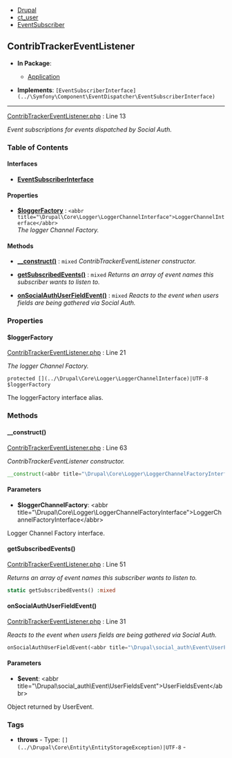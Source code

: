 

- [Drupal](../namespaces/drupal.md)
- [ct_user](../namespaces/drupal-ct-user.md)
- [EventSubscriber](../namespaces/drupal-ct-user-eventsubscriber.md)


### 
## ContribTrackerEventListener


- **In Package**:
    - [Application](../packages/Application.md)
  
- **Implements**:
    `[EventSubscriberInterface](../\Symfony\Component\EventDispatcher\EventSubscriberInterface)`
  

---






[ContribTrackerEventListener.php](../files/web-modules-custom-ct-user-src-eventsubscriber-contribtrackereventlistener.md) : Line 13

*Event subscriptions for events dispatched by Social Auth.*











### Table of Contents



#### Interfaces
- **[EventSubscriberInterface](../\Symfony\Component\EventDispatcher\EventSubscriberInterface)**






#### Properties

- **[$loggerFactory](../classes/Drupal-ct-user-EventSubscriber-ContribTrackerEventListener.md#property_loggerFactory)**
         : `<abbr title="\Drupal\Core\Logger\LoggerChannelInterface">LoggerChannelInterface</abbr>`  
*The logger Channel Factory.*


#### Methods

- **[__construct()](../classes/Drupal-ct-user-EventSubscriber-ContribTrackerEventListener.md#method___construct)**
           : `mixed`
*ContribTrackerEventListener constructor.*


- **[getSubscribedEvents()](../classes/Drupal-ct-user-EventSubscriber-ContribTrackerEventListener.md#method_getSubscribedEvents)**
           : `mixed`
*Returns an array of event names this subscriber wants to listen to.*


- **[onSocialAuthUserFieldEvent()](../classes/Drupal-ct-user-EventSubscriber-ContribTrackerEventListener.md#method_onSocialAuthUserFieldEvent)**
           : `mixed`
*Reacts to the event when users fields are being gathered via Social Auth.*







### Properties

#### $loggerFactory


[ContribTrackerEventListener.php](../files/web-modules-custom-ct-user-src-eventsubscriber-contribtrackereventlistener.md) : Line 21

*The logger Channel Factory.*



`protected [](../\Drupal\Core\Logger\LoggerChannelInterface)|UTF-8 $loggerFactory`



The loggerFactory interface alias.









### Methods

#### __construct()


[ContribTrackerEventListener.php](../files/web-modules-custom-ct-user-src-eventsubscriber-contribtrackereventlistener.md) : Line 63

*ContribTrackerEventListener constructor.*

```php
__construct(<abbr title="\Drupal\Core\Logger\LoggerChannelFactoryInterface">LoggerChannelFactoryInterface</abbr>  $loggerChannelFactory) :mixed
```





#### Parameters

- **$loggerChannelFactory**: &lt;abbr title=&quot;\Drupal\Core\Logger\LoggerChannelFactoryInterface&quot;&gt;LoggerChannelFactoryInterface&lt;/abbr&gt;
    
Logger Channel Factory interface.










#### getSubscribedEvents()


[ContribTrackerEventListener.php](../files/web-modules-custom-ct-user-src-eventsubscriber-contribtrackereventlistener.md) : Line 51

*Returns an array of event names this subscriber wants to listen to.*

```php
static getSubscribedEvents() :mixed
```














#### onSocialAuthUserFieldEvent()


[ContribTrackerEventListener.php](../files/web-modules-custom-ct-user-src-eventsubscriber-contribtrackereventlistener.md) : Line 31

*Reacts to the event when users fields are being gathered via Social Auth.*

```php
onSocialAuthUserFieldEvent(<abbr title="\Drupal\social_auth\Event\UserFieldsEvent">UserFieldsEvent</abbr>  $event) :mixed
```





#### Parameters

- **$event**: &lt;abbr title=&quot;\Drupal\social_auth\Event\UserFieldsEvent&quot;&gt;UserFieldsEvent&lt;/abbr&gt;
    
Object returned by UserEvent.




### Tags

- **throws**
      - Type: `[](../\Drupal\Core\Entity\EntityStorageException)|UTF-8`
          - 
  






